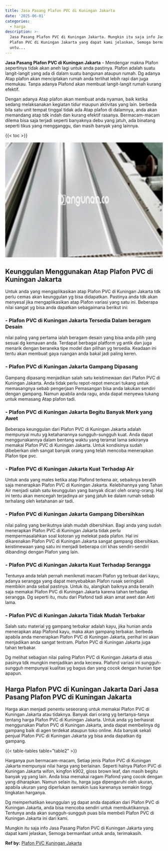 ```yaml
---
title: Jasa Pasang Plafon PVC di Kuningan Jakarta
date: '2025-06-01'
categories:
  - harga
description: >-
  Jasa Pasang Plafon PVC di Kuningan Jakarta. Mungkin itu saja info Jasa Pasang
  Plafon PVC di Kuningan Jakarta yang dapat kami jelaskan, Semoga bermanfaat
  untu...
---
```


**Jasa Pasang Plafon PVC di Kuningan Jakarta** – Mendengar makna Plafon sepertinya tidak akan aneh lagi untuk anda pastinya. Plafon adalah suatu langit-langit yang ada di dalam suatu bangunan ataupun rumah. Dg adanya Atap plafon akan menciptakan rumah anda terlihat lebih rapi dan juga memukau. Tanpa adanya Plafond akan membuat langit-langit rumah kurang efektif.

Dengan adanya Atap plafon akan membuat anda nyaman, baik ketika sedang melaksanakan kegiatan tidur maupun aktivitas yang lain. berbeda bila satu unit tempat tinggal tidak ada Atap plafon di dalamnya, anda akan memandang atap tdk indah dan kurang efektif rasanya. Bermacam-macam dilema bisa saja terjadi seperti banyaknya debu yang jatuh, ada binatang seperti tikus yang mengganggu, dan masih banyak yang lainnya.

{{< toc >}}

![Jasa Pasang Plafon PVC di Kuningan Jakarta](/images/flafond-pvc-murah11.png)

## Keunggulan Menggunakan Atap Plafon PVC di Kuningan Jakarta

Untuk anda yang mengaplikasikan atap Plafon PVC di Kuningan Jakarta tdk perlu cemas akan keunggulan yg bisa didapatkan. Pastinya anda tdk akan menyesal jika mengaplikasikan atap Plafon variasi yang satu ini. Beberapa nilai sangat yg bisa anda dapatkan sebagaimana berikut ini:

### \- Plafon PVC di Kuningan Jakarta Tersedia Dalam beragam Desain

nilai paling yang pertama ialah beragam desain yang bisa anda pilih yang sesuai dg kemauan anda. Terdapat berbagai platform yg antik dan juga menarik dengan beraneka tipe model dan pilihan yg tersedia. Keadaan ini tentu akan membuat gaya ruangan anda bakal jadi paling keren.

### \- Plafon PVC di Kuningan Jakarta Gampang Dipasang

Gampang dipasang menjadikan salah satu keistimewaan dari Plafon PVC di Kuningan Jakarta. Anda tidak perlu repot-repot mencari tukang untuk memasangnya sebab pengerjaan Pemasangan bisa anda lakukan sendiri dengan gampang. Namun apabila anda ragu, anda dapat menyewa tukang untuk memasang Atap plafon tadi.

### \- Plafon PVC di Kuningan Jakarta Begitu Banyak Merk yang Awet

Beberapa keunggulan dari Plafon PVC di Kuningan Jakarta adalah mempunyai mutu yg ketahanannya sungguh-sungguh kuat. Anda dapat menggunakannya dalam bentang waktu yang teramat lama sekiranya memakai Plafon PVC di Kuningan Jakarta. Untuk kondisinya sudah dibeberkan oleh sangat banyak orang yang telah mencoba menerapkan Plafon tipe pvc.

### \- Plafon PVC di Kuningan Jakarta Kuat Terhadap Air

Untuk anda yang males ketika atap Plafond terkena air, sebaiknya beralih saja menerapkan Plafon PVC di Kuningan Jakarta. Kelebihannya yang Tahan Air menjadi salah satu keunggulan yang banyak dicari oleh orang-orang. Hal ini tentu akan mencegah terjadinya air yang jatuh ke dalam rumah sebab terhalang oleh ketahanan air tadi.

### \- Plafon PVC di Kuningan Jakarta Gampang Dibersihkan

nilai paling yang berikutnya ialah mudah dibersihkan. Bagi anda yang sudah menerapkan Plafon PVC di Kuningan Jakarta tidak perlu mempermasalahkan soal kotoran yg melekat pada plafon. Hal ini dikarenakan Plafon PVC di Kuningan Jakarta sangat gampang dibersihkan. keistimewaan yang satu ini menjadi beberapa ciri khas sendiri-sendiri dibandingi dengan Plafon yang lain.

### \- Plafon PVC di Kuningan Jakarta Kuat Terhadap Serangga

Tentunya anda telah pernah menikmati macam Plafon yg terbuat dari kayu, adanya serangga yang dapat menyebabkan Plafon rusak seringkali membikin anda sebal pastinya. Untuk itu, alangkah baiknya anda beralih saja memakai Plafon PVC di Kuningan Jakarta karena tahan terhadap serangga. Dg seperti itu, mutu dari Plafond tadi akan amat awet dan Anti lama.

### \- Plafon PVC di Kuningan Jakarta Tidak Mudah Terbakar

Salah satu material yg gampang terbakar adalah kayu, jika hunian anda menerapkan atap Plafond kayu, maka akan gampang terbakar. berbeda apabila anda menerapkan Plafon PVC di Kuningan Jakarta, perihal ini akan menjadikan anda sangat tentram. Plafon PVC di Kuningan Jakarta juga tahan terbakar.

Dg melihat sebagian nilai paling Plafon PVC di Kuningan Jakarta di atas pasinya tdk mungkin menjadikan anda kecewa. Plafond variasi ini sungguh-sungguh mempunyai kualitas yg bagus dan yang cocok dengan hunian tipe apapun.

## Harga Plafon PVC di Kuningan Jakarta Dari Jasa Pasang Plafon PVC di Kuningan Jakarta

Harga akan menjadi penentu seseorang untuk memakai Plafon PVC di Kuningan Jakarta atau tidaknya. Banyak dari orang yg bertanya-tanya tentang harga Plafon PVC di Kuningan Jakarta. Untuk anda yg berhasrat menggunakan Plafon PVC di Kuningan Jakarta, anda dapat membelinya dg gampang baik di agen terdekat ataupun toko online. Ada banyak sekali penjual Plafon PVC di Kuningan Jakarta yg bisa anda dapatkan dg gampang.

{{< table-tables table="table2" >}}

Harganya pun bermacam-macam, Setiap jenis Plafon PVC di Kuningan Jakarta mempunyai nilai harga yang berlainan. Seperti halnya Plafon PVC di Kuningan Jakarta wifon, kingfon k902, gloss brown leaf, dan masih begitu banyak yg yang lain. Anda bisa memakai ragam Plafond yang cocok dengan yang diharapkan. Namun selain itu, harga juga dipengaruhi oleh ukuran, apabila ukuran yang diperlukan semakin luas karenanya semakin tinggi tingkatan harganya.

Dg memperhatikan keunggulan yg dapat anda dapatkan dari Plafon PVC di Kuningan Jakarta, anda bisa mencoba sendiri untuk membuktikannya. Tentunya anda akan sungguh-sungguh puas bila membeli Plafon PVC di Kuningan Jakarta ini dari kami.

Mungkin itu saja info Jasa Pasang Plafon PVC di Kuningan Jakarta yang dapat kami jelaskan, Semoga bermanfaat untuk anda, terimakasih.

**Ref by:** [Plafon PVC Kuningan Jakarta](https://id.wikipedia.org/wiki/Plafon)
